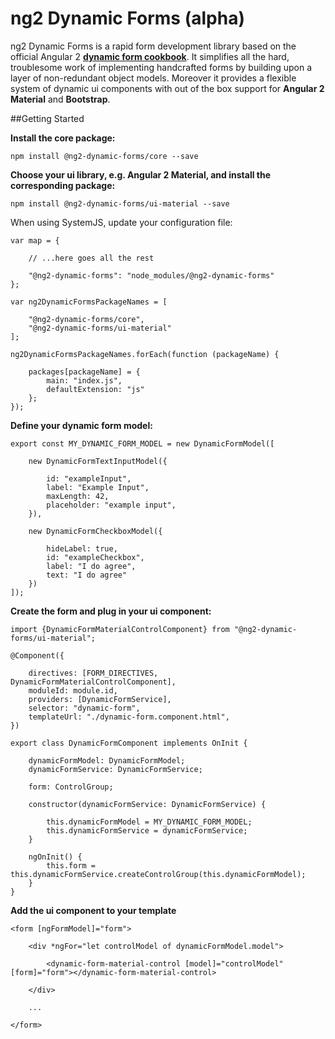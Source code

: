 # ng2 Dynamic Forms (alpha)

ng2 Dynamic Forms is a rapid form development library based on the official Angular 2
[**dynamic form cookbook**](https://angular.io/docs/ts/latest/cookbook/dynamic-form.html).
It simplifies all the hard, troublesome work of implementing handcrafted forms by building
upon a layer of non-redundant object models.
Moreover it provides a flexible system of dynamic ui components with out of the box support for
**Angular 2 Material** and **Bootstrap**.

##Getting Started

**Install the core package:**
```
npm install @ng2-dynamic-forms/core --save
```
**Choose your ui library, e.g. Angular 2 Material, and install the corresponding package:**
```
npm install @ng2-dynamic-forms/ui-material --save
```
When using SystemJS, update your configuration file:
```
var map = {

    // ...here goes all the rest

    "@ng2-dynamic-forms": "node_modules/@ng2-dynamic-forms"
};

var ng2DynamicFormsPackageNames = [

    "@ng2-dynamic-forms/core",
    "@ng2-dynamic-forms/ui-material"
];

ng2DynamicFormsPackageNames.forEach(function (packageName) {

    packages[packageName] = {
        main: "index.js",
        defaultExtension: "js"
    };
});
```

**Define your dynamic form model:**
```
export const MY_DYNAMIC_FORM_MODEL = new DynamicFormModel([

    new DynamicFormTextInputModel({

        id: "exampleInput",
        label: "Example Input",
        maxLength: 42,
        placeholder: "example input",
    }),

    new DynamicFormCheckboxModel({

        hideLabel: true,
        id: "exampleCheckbox",
        label: "I do agree",
        text: "I do agree"
    })
]);
```
**Create the form and plug in your ui component:**

```
import {DynamicFormMaterialControlComponent} from "@ng2-dynamic-forms/ui-material";

@Component({

    directives: [FORM_DIRECTIVES, DynamicFormMaterialControlComponent],
    moduleId: module.id,
    providers: [DynamicFormService],
    selector: "dynamic-form",
    templateUrl: "./dynamic-form.component.html",
})

export class DynamicFormComponent implements OnInit {

    dynamicFormModel: DynamicFormModel;
    dynamicFormService: DynamicFormService;

    form: ControlGroup;

    constructor(dynamicFormService: DynamicFormService) {

        this.dynamicFormModel = MY_DYNAMIC_FORM_MODEL;
        this.dynamicFormService = dynamicFormService;
    }

    ngOnInit() {
        this.form = this.dynamicFormService.createControlGroup(this.dynamicFormModel);
    }
}
```

**Add the ui component to your template**
```
<form [ngFormModel]="form">

    <div *ngFor="let controlModel of dynamicFormModel.model">

        <dynamic-form-material-control [model]="controlModel" [form]="form"></dynamic-form-material-control>

    </div>

    ...

</form>
```
